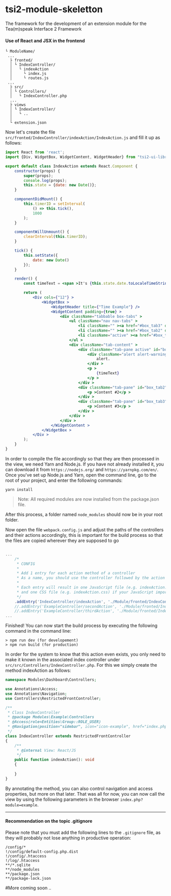 # tsi2-module-skeletton
The framework for the development of an extension module for the Tea(m)speak Interface 2 Framework

#### Use of React and JSX in the frontend

```
└ ModuleName/
 ...
  ├ fronted/
  │ └ IndexController/
  │   └ indexAction
  │     └ index.js
  │     └ routes.js
 ...
  ├ src/
  │ └ Controllers/
  │   └ IndexController.php
  ...
  ├ views
  │ └ IndexController/
  │   └ ..
  │
  └ extension.json
```
Now let's create the file ```src/fronted/IndexController/indexAction/IndexAction.js``` and fill it up as follows:
```jsx harmony
import React from 'react';
import {Div, WidgetBox, WidgetContent, WidgetHeader} from "tsi2-ui-library";

export default class IndexAction extends React.Component {
    constructor(props) {
        super(props);
        console.log(props);
        this.state = {date: new Date()};
    }

    componentDidMount() {
        this.timerID = setInterval(
            () => this.tick(),
            1000
        );
    }

    componentWillUnmount() {
        clearInterval(this.timerID);
    }

    tick() {
        this.setState({
            date: new Date()
        });
    }

    render() {
        const timeText = <span >It's {this.state.date.toLocaleTimeString()}</span >;

        return (
            <Div cols={"12"} >
                <WidgetBox >
                    <WidgetHeader title={"Time Example"} />
                    <WidgetContent padding={true} >
                        <div className="tabbable box-tabs" >
                            <ul className="nav nav-tabs" >
                                <li className="" ><a href="#box_tab3" data-toggle="tab" >Section 3</a ></li >
                                <li className="" ><a href="#box_tab2" data-toggle="tab" >Section 2</a ></li >
                                <li className="active" ><a href="#box_tab1" data-toggle="tab" >Time is running..</a ></li >
                            </ul >
                            <div className="tab-content" >
                                <div className="tab-pane active" id="box_tab1" >
                                    <div className="alert alert-warning" ><strong >Hey there!</strong > I'm a cool
                                        alert.
                                    </div >
                                    <p >
                                        {timeText}
                                    </p >
                                </div >
                                <div className="tab-pane" id="box_tab2" >
                                    <p >Content #2</p >
                                </div >
                                <div className="tab-pane" id="box_tab3" >
                                    <p >Content #3</p >
                                </div >
                            </div >
                        </div >
                    </WidgetContent >
                </WidgetBox >
            </Div >
        );
    }
}
```
In order to compile the file accordingly so that they are then processed in the view, we need Yarn and Node.js. If you have not already installed it, you can download it from ```https://nodejs.org/``` and ```https://yarnpkg.com/en/```.
Once you've set up Node.js and Yarn, open the command line, go to the root of your project, and enter the following commands:
````
yarn install
````
> Note: All required modules are now installed from the package.json file.

After this process, a folder named ```node_modules``` should now be in your root folder. 

Now open the file ```webpack.config.js``` and adjust the paths of the controllers and their actions accordingly, this is important for the build process so that the files are copied wherever they are supposed to go
````javascript

...    
    /*
     * CONFIG
     *
     * Add 1 entry for each action method of a controller
     * As a name, you should use the controller followed by the action method (e. g. IndexController/indexAction)
     *
     * Each entry will result in one JavaScript file (e.g. indexAction.js)
     * and one CSS file (e.g. indexAction.css) if your JavaScript imports CSS.
     */
    .addEntry('IndexController/indexAction', './Module/fronted/IndexController/indexAction/index.js')
    //.addEntry('ExampleController/secondAction', './Module/fronted/IndexController/secondAction/index.js')
    //.addEntry('ExampleController/thirdAction', './Module/fronted/IndexController/thirdAction/index.js')
...
````
Finished! You can now start the build process by executing the following command in the command line:
````
> npm run dev (for developement)
> npm run build (for production)
````

In order for the system to know that this action even exists, you only need to make it known in the associated index controller under ```src/src/Controllers/IndexController.php```. For this we simply create the method indexAction as follows:
```php
namespace Modules\Dashboard\Controllers;

use Annotations\Access;
use Annotations\Navigation;
use Controllers\RestrictedFrontController;

/**
 * Class IndexController
 * @package Modules\Example\Controllers
 * @Access(role=Entities\Group::ROLE_USER)
 * @Navigation(position="sidebar", icon="icon-example", href="index.php?module=example")
 */
class IndexController extends RestrictedFrontController
{
    /**
     * @internal View: React/JS
     */
    public function indexAction(): void
    {
        
    }
}
```
By annotating the method, you can also control navigation and access properties, but more on that later. That was all for now, you can now call the view by using the following parameters in the browser ```index.php?module=example```.
___
#### Recommendation on the topic .gitignore

Please note that you must add the following lines to the ```.gitignore``` file, as they will probably not lose anything in productive operation:
````gitignore
/config/*
!/config/default-config.php.dist
!/config/.htaccess
!/log/.htaccess
**/*.sqlite
**/node_modules
**/package.json
**/package-lock.json
````

#More coming soon ..
